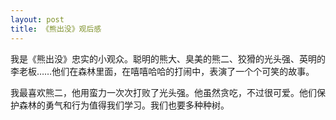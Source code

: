 ```yaml
---
layout: post
title: 《熊出没》观后感
---
```



我是《熊出没》忠实的小观众。聪明的熊大、臭美的熊二、狡猾的光头强、英明的李老板……他们在森林里面，在嘻嘻哈哈的打闹中，表演了一个个可笑的故事。

我最喜欢熊二，他用蛮力一次次打败了光头强。他虽然贪吃，不过很可爱。他们保护森林的勇气和行为值得我们学习。我们也要多种种树。
